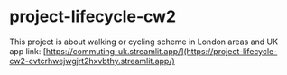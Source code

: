 # project-lifecycle-cw2
This project is about walking or cycling scheme in London areas and UK
app link: [https://commuting-uk.streamlit.app/](https://project-lifecycle-cw2-cvtcrhwejwgjrt2hxvbthy.streamlit.app/)
